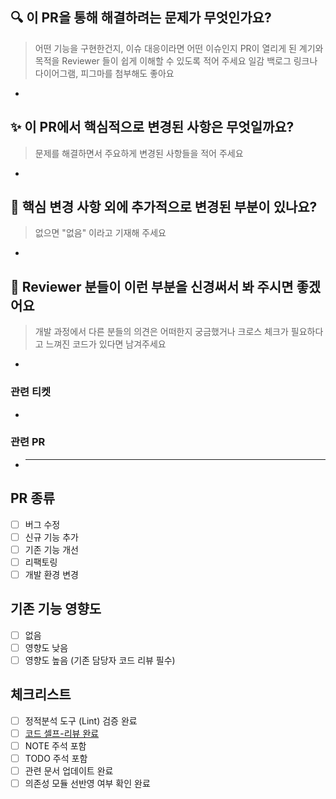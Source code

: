 ## 🔍️ 이 PR을 통해 해결하려는 문제가 무엇인가요?

> 어떤 기능을 구현한건지, 이슈 대응이라면 어떤 이슈인지 PR이 열리게 된 계기와 목적을 Reviewer 들이 쉽게 이해할 수 있도록 적어 주세요
> 일감 백로그 링크나 다이어그램, 피그마를 첨부해도 좋아요

-

## ✨ 이 PR에서 핵심적으로 변경된 사항은 무엇일까요?

> 문제를 해결하면서 주요하게 변경된 사항들을 적어 주세요

-

## 🔖 핵심 변경 사항 외에 추가적으로 변경된 부분이 있나요?

> 없으면 "없음" 이라고 기재해 주세요

-

## 🙏 Reviewer 분들이 이런 부분을 신경써서 봐 주시면 좋겠어요

> 개발 과정에서 다른 분들의 의견은 어떠한지 궁금했거나 크로스 체크가 필요하다고 느껴진 코드가 있다면 남겨주세요

-

### 관련 티켓

-

### 관련 PR

- ***

## PR 종류

- [ ] 버그 수정
- [ ] 신규 기능 추가
- [ ] 기존 기능 개선
- [ ] 리팩토링
- [ ] 개발 환경 변경

## 기존 기능 영향도

- [ ] 없음
- [ ] 영향도 낮음
- [ ] 영향도 높음 (기존 담당자 코드 리뷰 필수)

## 체크리스트

- [ ] 정적분석 도구 (Lint) 검증 완료
- [ ] [코드 셀프-리뷰 완료](https://www.notion.so/jnpmedi/Code-Review-Self-Checklist-e924938039334f4f9ddcdaa79155d697)
- [ ] NOTE 주석 포함
- [ ] TODO 주석 포함
- [ ] 관련 문서 업데이트 완료
- [ ] 의존성 모듈 선반영 여부 확인 완료
